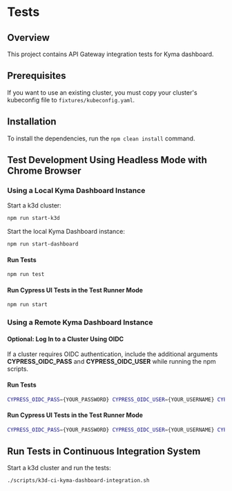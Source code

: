 # Tests

## Overview

This project contains API Gateway integration tests for Kyma dashboard.

## Prerequisites

If you want to use an existing cluster, you must copy your cluster's kubeconfig file to `fixtures/kubeconfig.yaml`.

## Installation

To install the dependencies, run the `npm clean install` command.

## Test Development Using Headless Mode with Chrome Browser

### Using a Local Kyma Dashboard Instance

Start a k3d cluster:

```bash
npm run start-k3d
```

Start the local Kyma Dashboard instance:

```bash
npm run start-dashboard
```

#### Run Tests

```bash
npm run test
```

#### Run Cypress UI Tests in the Test Runner Mode

```bash
npm run start
```

### Using a Remote Kyma Dashboard Instance

#### Optional: Log In to a Cluster Using OIDC

If a cluster requires OIDC authentication, include the additional arguments **CYPRESS_OIDC_PASS** and **CYPRESS_OIDC_USER** while running the npm scripts.

#### Run Tests
```bash
CYPRESS_OIDC_PASS={YOUR_PASSWORD} CYPRESS_OIDC_USER={YOUR_USERNAME} CYPRESS_DOMAIN={REMOTE_CLUSTER_DASHBOARD_DOMAIN} npm run test
```

#### Run Cypress UI Tests in the Test Runner Mode

```bash
CYPRESS_OIDC_PASS={YOUR_PASSWORD} CYPRESS_OIDC_USER={YOUR_USERNAME} CYPRESS_DOMAIN={REMOTE_CLUSTER_DASHBOARD_DOMAIN} npm run start
```

## Run Tests in Continuous Integration System

Start a k3d cluster and run the tests:

```bash
./scripts/k3d-ci-kyma-dashboard-integration.sh
```
